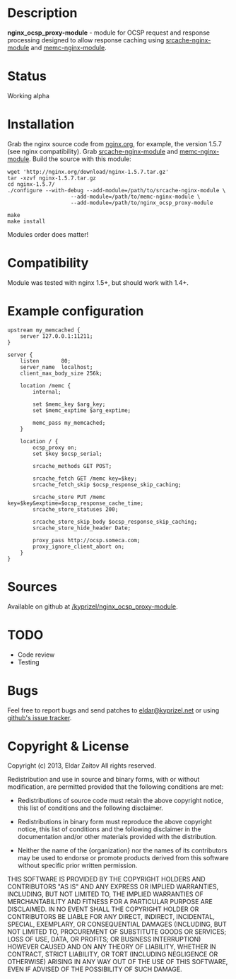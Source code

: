 Description
===========

**nginx_ocsp_proxy-module** - module for OCSP request and response processing designed to allow response caching using
[srcache-nginx-module](https://github.com/agentzh/srcache-nginx-module) and [memc-nginx-module](https://github.com/agentzh/memc-nginx-module).

Status
======

Working alpha

Installation
============

Grab the nginx source code from [nginx.org](http://nginx.org/), for example, the version 1.5.7 (see nginx compatibility).
Grab [srcache-nginx-module](https://github.com/agentzh/srcache-nginx-module) and [memc-nginx-module](https://github.com/agentzh/memc-nginx-module).
Build the source with this module:

    wget 'http://nginx.org/download/nginx-1.5.7.tar.gz'
    tar -xzvf nginx-1.5.7.tar.gz
    cd nginx-1.5.7/
    ./configure --with-debug --add-module=/path/to/srcache-nginx-module \
                        --add-module=/path/to/memc-nginx-module \
                        --add-module=/path/to/nginx_ocsp_proxy-module

    make
    make install

Modules order does matter!

Compatibility
=============

Module was tested with nginx 1.5+, but should work with 1.4+.

Example configuration
=====================

    upstream my_memcached {
        server 127.0.0.1:11211;
    }

    server {
        listen       80;
        server_name  localhost;
        client_max_body_size 256k;

        location /memc {
            internal;

            set $memc_key $arg_key;
            set $memc_exptime $arg_exptime;

            memc_pass my_memcached;
        }

        location / { 
            ocsp_proxy on;
            set $key $ocsp_serial;

            srcache_methods GET POST;

            srcache_fetch GET /memc key=$key;
            srcache_fetch_skip $ocsp_response_skip_caching;

            srcache_store PUT /memc key=$key&exptime=$ocsp_response_cache_time;
            srcache_store_statuses 200;

            srcache_store_skip_body $ocsp_response_skip_caching;
            srcache_store_hide_header Date;

            proxy_pass http://ocsp.someca.com;
            proxy_ignore_client_abort on;
        }
    }


Sources
=======

Available on github at [/kyprizel/nginx_ocsp_proxy-module](https://github.com/kyprizel/nginx_ocsp_proxy-module).

TODO
====

*   Code review
*   Testing

Bugs
====

Feel free to report bugs and send patches to eldar@kyprizel.net
or using [github's issue tracker](https://github.com/kyprizel/nginx_ocsp_proxy-module/issues).

Copyright & License
===================

Copyright (c) 2013, Eldar Zaitov
All rights reserved.

Redistribution and use in source and binary forms, with or without modification,
are permitted provided that the following conditions are met:

* Redistributions of source code must retain the above copyright notice, this
  list of conditions and the following disclaimer.

* Redistributions in binary form must reproduce the above copyright notice, this
  list of conditions and the following disclaimer in the documentation and/or
  other materials provided with the distribution.

* Neither the name of the {organization} nor the names of its
  contributors may be used to endorse or promote products derived from
  this software without specific prior written permission.

THIS SOFTWARE IS PROVIDED BY THE COPYRIGHT HOLDERS AND CONTRIBUTORS "AS IS" AND
ANY EXPRESS OR IMPLIED WARRANTIES, INCLUDING, BUT NOT LIMITED TO, THE IMPLIED
WARRANTIES OF MERCHANTABILITY AND FITNESS FOR A PARTICULAR PURPOSE ARE
DISCLAIMED. IN NO EVENT SHALL THE COPYRIGHT HOLDER OR CONTRIBUTORS BE LIABLE FOR
ANY DIRECT, INDIRECT, INCIDENTAL, SPECIAL, EXEMPLARY, OR CONSEQUENTIAL DAMAGES
(INCLUDING, BUT NOT LIMITED TO, PROCUREMENT OF SUBSTITUTE GOODS OR SERVICES;
LOSS OF USE, DATA, OR PROFITS; OR BUSINESS INTERRUPTION) HOWEVER CAUSED AND ON
ANY THEORY OF LIABILITY, WHETHER IN CONTRACT, STRICT LIABILITY, OR TORT
(INCLUDING NEGLIGENCE OR OTHERWISE) ARISING IN ANY WAY OUT OF THE USE OF THIS
SOFTWARE, EVEN IF ADVISED OF THE POSSIBILITY OF SUCH DAMAGE.

